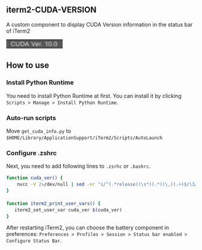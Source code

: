 ## iterm2-CUDA-VERSION

A custom component to display CUDA Version information in the status bar of iTerm2

<img width="150" alt="image" src="https://github.com/uehara-mech/iterm_status_cuda/blob/assets/assets/cuda_example.jpg">

## How to use
### Install Python Runtime
You need to install Python Runtime at first.
You can install it by clicking `Scripts > Manage > Install Python Runtime`.

### Auto-run scripts
Move `get_cuda_info.py` to `$HOME/Library/ApplicationSupport/iTerm2/Scripts/AutoLaunch`

### Configure .zshrc
Next, you need to add following lines to `.zsrhc` or `.bashrc`.
```bash
function cuda_ver() {
    nvcc -V 2>/dev/null | sed -nr "s/^(.*release)(\s*)(.*)(\,)(.+)$/\3/p"
}

function iterm2_print_user_vars() {
   iterm2_set_user_var cuda_ver $(cuda_ver)
}
```

After restarting iTerm2, you can choose the battery component in preferences: `Preferences > Profiles > Session > Status bar enabled > Configure Status Bar`.